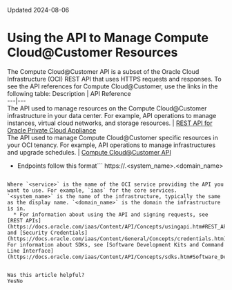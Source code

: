 Updated 2024-08-06
# Using the API to Manage Compute Cloud@Customer Resources
The Compute Cloud@Customer API is a subset of the Oracle Cloud Infrastructure (OCI) REST API that uses HTTPS requests and responses. 
To see the API references for Compute Cloud@Customer, use the links in the following table:
Description | API Reference  
---|---  
The API used to manage resources on the Compute Cloud@Customer infrastructure in your data center. For example, API operations to manage instances, virtual cloud networks, and storage resources. |  [REST API for Oracle Private Cloud Appliance](https://docs.oracle.com/en/engineered-systems/private-cloud-appliance/3.0-latest/ceapi/)  
The API used to manage Compute Cloud@Customer specific resources in your OCI tenancy. For example, API operations to manage infrastructures and upgrade schedules. |  [Compute Cloud@Customer API](https://docs.oracle.com/iaas/api/#/en/compute-cloud-at-customer/)  
  * Endpoints follow this format```
https://<service>.<system_name>.<domain_name>
```

Where `<service>` is the name of the OCI service providing the API you want to use. For example, `iaas` for the core services. `<system_name>` is the name of the infrastructure, typically the same as the display name. `<domain_name>` is the domain the infrastructure is in.
  * For information about using the API and signing requests, see [REST APIs](https://docs.oracle.com/iaas/Content/API/Concepts/usingapi.htm#REST_APIs) and [Security Credentials](https://docs.oracle.com/iaas/Content/General/Concepts/credentials.htm). For information about SDKs, see [Software Development Kits and Command Line Interface](https://docs.oracle.com/iaas/Content/API/Concepts/sdks.htm#Software_Development_Kits_and_Command_Line_Interface).


Was this article helpful?
YesNo

